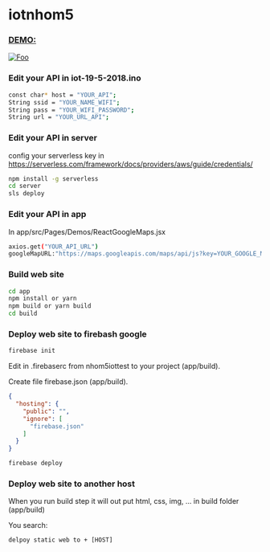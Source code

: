 # iotnhom5

### [DEMO:](https://nhom5iottest.firebaseapp.com)

[![Foo](https://image.ibb.co/hjNH5o/screencapture_nhom5iottest_firebaseapp_1526706723223.png)](https://nhom5iottest.firebaseapp.com/)



### Edit your API in iot-19-5-2018.ino

```bash
const char* host = "YOUR_API";
String ssid = "YOUR_NAME_WIFI";
String pass = "YOUR_WIFI_PASSWORD";
String url = "YOUR_URL_API";
```
### Edit your API in server

config your serverless key in 
https://serverless.com/framework/docs/providers/aws/guide/credentials/

```bash
npm install -g serverless
cd server
sls deploy 
```

### Edit your API in app

In app/src/Pages/Demos/ReactGoogleMaps.jsx
```bash
axios.get("YOUR_API_URL")
googleMapURL:"https://maps.googleapis.com/maps/api/js?key=YOUR_GOOGLE_MAP_API&v=3.exp&libraries=geometry,drawing,places"
```
### Build web site

```bash
cd app
npm install or yarn
npm build or yarn build
cd build
```

### Deploy web site to firebash google
```bash
firebase init
```
Edit in .firebaserc from nhom5iottest to your project (app/build).

Create file firebase.json (app/build).
```json
{
  "hosting": {
    "public": "",
    "ignore": [
      "firebase.json"
    ]
  }
}
```

```bash
firebase deploy
```

### Deploy web site to another host
When you run build step it will out put html, css, img, ... in build folder (app/build)

You search:
```
delpoy static web to + [HOST]
```
